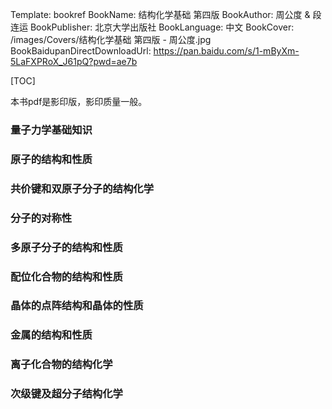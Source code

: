 Template: bookref
BookName: 结构化学基础 第四版
BookAuthor: 周公度 & 段连运
BookPublisher: 北京大学出版社
BookLanguage: 中文
BookCover: /images/Covers/结构化学基础 第四版 - 周公度.jpg
BookBaidupanDirectDownloadUrl: https://pan.baidu.com/s/1-mByXm-5LaFXPRoX_J61pQ?pwd=ae7b 


[TOC]

本书pdf是影印版，影印质量一般。

### 量子力学基础知识

### 原子的结构和性质

### 共价键和双原子分子的结构化学

### 分子的对称性

### 多原子分子的结构和性质

### 配位化合物的结构和性质

### 晶体的点阵结构和晶体的性质

### 金属的结构和性质

### 离子化合物的结构化学

### 次级键及超分子结构化学